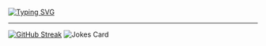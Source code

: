 <a href="https://git.io/typing-svg"><img src="https://readme-typing-svg.herokuapp.com?font=Fira+Code&size=40&pause=1000&center=true&vCenter=true&width=700&height=200&lines=Hi+there%2C+I'm+Maria;Computer+science+student" alt="Typing SVG" /></a>
___
[![GitHub Streak](https://github-readme-streak-stats.herokuapp.com/?user=iammariyas)](https://git.io/streak-stats)
<img src="https://readme-jokes.vercel.app/api" alt="Jokes Card" />
